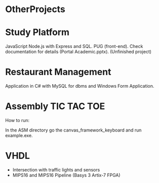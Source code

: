 # OtherProjects

# Study Platform

  JavaScript Node.js with Express and SQL. PUG (front-end).
  Check documentation for details (Portal Academic.pptx).
  (Unfinished project)

# Restaurant Management
  Application in C# with MySQL for dbms and Windows Form Application.

# Assembly TIC TAC TOE

  How to run:
  
  In the ASM directory go the canvas_framework_keyboard and run example.exe.
  
# VHDL

- Intersection with traffic lights and sensors
- MIPS16 and MIPS16 Pipeline (Basys 3 Artix-7 FPGA)
  
